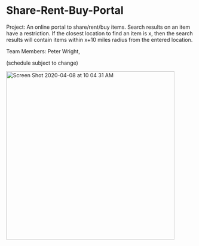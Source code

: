 # Share-Rent-Buy-Portal
Project: An online portal to share/rent/buy items. Search results on an item have a restriction. If the closest location to find an item is x, then the search results will contain items within x+10 miles radius from the entered location.

Team Members: Peter Wright, 

(schedule subject to change)

<img width="450" alt="Screen Shot 2020-04-08 at 10 04 31 AM" src="https://user-images.githubusercontent.com/44282168/78812572-77266080-7980-11ea-96d1-51698747be1f.png">
